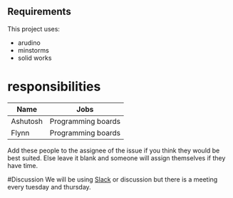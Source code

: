 ## Requirements

This project uses:
* arudino 
* minstorms
* solid works

# responsibilities
Name | Jobs
-----|------
Ashutosh | Programming boards
Flynn | Programming boards
Add these people to the assignee of the issue if you think they would be best suited. Else leave it blank and someone will
assign themselves if they have time.
 
#Discussion
We will be using [Slack](https://agsrobotics.slack.com) or discussion but there is a meeting every tuesday and thursday.
